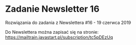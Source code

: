 # Zadanie Newsletter 16

Rozwiązania do zadania z Newslettera #16 - 19 czerwca 2019

Do Newslettera można zapisać się na stronie: https://mailtrain.javastart.pl/subscription/tc5pDEzUq
